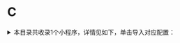 # C
<details>
<summary>
本目录共收录1个小程序，详情见如下，单击导入对应配置：
</summary>

 自动导入功能依赖 [【神机模块】](https://raw.githubusercontent.com/zirawell/R-Store/main/Rule/Surge/Redirect/DivineEngine.sgmodule)
- [菜鸟裹裹](https://surge.app/install-module?url=https%3A%2F%2Fraw.githubusercontent.com%2Fzirawell%2FR-Store%2Fmain%2FRule%2FSurge%2FAdblock%2FApplet%2FAlipay%2FC%2F%E8%8F%9C%E9%B8%9F%E8%A3%B9%E8%A3%B9%2Fcainiao.sgmodule)

</details>